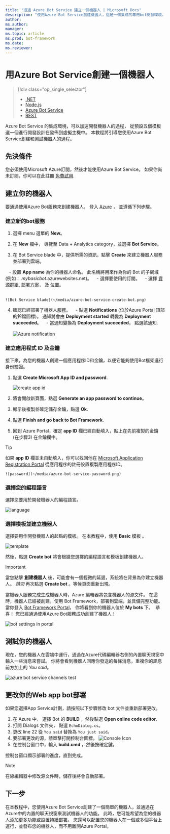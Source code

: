 ```yaml
---
title: "透過 Azure Bot Service 建立一個機器人 | Microsoft Docs"
description: "使用Azure Bot Service創建機器人，這是一個集成的專用bot開發環境。"
author: 
ms.author: 
manager: 
ms.topic: article
ms.prod: bot-framework
ms.date: 
ms.reviewer: 
---
```

# <a name="create-a-bot-with-the-azure-bot-service"></a>用Azure Bot Service創建一個機器人
> [!div class="op_single_selector"]
> - [.NET](~/dotnet/bot-builder-dotnet-quickstart.md)
> - [Node.js](~/nodejs/bot-builder-nodejs-quickstart.md)
> - [Azure Bot Service](azure-bot-service-quickstart.md)
> - [REST](rest-api/bot-framework-rest-connector-quickstart.md)

Azure Bot Service 的集成環境，可以加速開發機器人的過程， 
從預設五個模板選一個進行開發設計在發佈到虛擬主機中。 
本教程將引導您使用Azure Bot Service創建和測試機器人的過程。

## <a name="Prerequisites"></a>先決條件

您必須使用Microsoft Azure訂閱，然後才能使用Azure Bot Service。 
如果你尚未訂閱，你可以在此註冊 <a href="https://azure.microsoft.com/en-us/free/" target="_blank">免費試用</a>.

## <a name="create-your-bot"></a>建立你的機器人

要通過使用Azure Bot服務來創建機器人，
登入 <a href="https://portal.azure.com" target="_blank">Azure</a> ， 並遵循下列步驟。

### 建立新的bot服務

1. 選擇 menu 選單的 **New**。 

2. 在 **New** 欄中， 導覽至 Data + Analytics category，並選擇 **Bot Service**。 

3. 在 Bot Service blade 中，提供所需的資訊，點擊 **Create** 來建立機器人服務並部署到雲端。 

    - 設置 **App name** 為你的機器人命名。 此名稱將用來作為你的 Bot 的子網域 (例如： *mybasicbot*.azurewebsites.net)。 
    - 選擇要使用的訂閱。
    - 選擇 <a href="https://azure.microsoft.com/en-us/documentation/articles/resource-group-overview/" target="_blank">資源群組</a>, [部署方案](azure-bot-service-hosting-plan.md)， 及 <a href="https://azure.microsoft.com/en-us/regions/" target="_blank">位置</a>。<br/>  

    ![Bot Service blade](~/media/azure-bot-service-create-bot.png)

4. 確認已經部署了機器人服務。
    - 點選 **Notifications** (位於Azure Portal 頂部的鈴鐺圖標)。 通知將會由 **Deployment started** 轉變為 **Deployment succeeded**。 
    - 當通知變換為 **Deployment succeeded**， 點選該通知.<br/><br/>
    ![Azure notification](~/media/azure-bot-service-first-bot-notification.png)

### 建立應用程式 ID 及金鑰

接下來，為您的機器人創建一個應用程序ID和金鑰，以便它能夠使用Bot框架進行身份驗證。

1. 點選 **Create Microsoft App ID and password**.  

    ![create app id](~/media/azure-bot-service-create-app-id.png)  

2. 將會開啟新頁面，點選 **Generate an app password to continue**。

3. 顯示後複製並確定儲存金鑰，點選 **Ok**.

4. 點選 **Finish and go back to Bot Framework**.

5. 回到 Azure Portal，確定 **app ID** 欄已經自動填入，貼上在先前複製的金鑰 (在步驟3) 在金鑰欄中。
> [!TIP]
> 如果 **app ID** 欄並未自動填入，你可以找回他在 
> <a href="https://apps.dev.microsoft.com" target="_blank">Microsoft Application Registration Portal</a> 
> 從應用程序的註冊設置複製應用程序ID。

    ![password](~/media/azure-bot-service-password.png)  


### 選擇您的編程語言 

選擇您要用於開發機器人的編程語言。  

![language](~/media/azure-bot-service-coding-language.png)  

### 選擇模板並建立機器人

選擇要用作開發機器人的起點的模板。 
在本教程中，使用 **Basic** 模板 。

![template](~/media/azure-bot-service-template.png)  

然後，點選 **Create bot** 將會根據您選擇的編程語言和模板創建機器人。

> [!IMPORTANT]
> 當您點擊 **創建機器人** 後，可能會有一個輕微的延遲，系統將在背景為你建立機器人。 *請勿* 再次點選 **Create bot** 。等候頁面重新出現。

當機器人服務完成生成機器人時，Azure 編輯器將包含機器人的源文件。
在這時，機器人已經被創建，使用 Bot Framework，部署到雲端，並具備完整功能。
當你登入 <a href="https://dev.botframework.com" target="_blank">Bot Framework Portal</a>，
你將看到你的機器人位於 **My bots** 下。 
恭喜！ 您已經通過使用Azure Bot服務成功創建了機器人！

![bot settings in portal](~/media/azure-bot-service-bf-portal.png)

## 測試你的機器人

現在，您的機器人在雲端中運行，通過在Azure代碼編輯器右側的內置聊天視窗中輸入一些消息來嘗試。
你將會看到機器人回應你發送的每條消息，重複你的訊息前方加上的 *You said*。 

![azure bot service channels test](~/media/azure-bot-service-editor.png)  


## 更改你的Web app bot部署

如果您選擇App Service計劃，請按照以下步驟修改 bot 文件並重新部署更改。

1. 在 Azure 中， 選擇 Bot 的 **BUILD** ，然後點選 **Open online code editor**.
2. 打開 Dialogs 文件夾， 點選 `EchoDialog.cs`。
3. 更改 line 22 從 `You said` 替換為 `You just said`。
4. 要部署更改的源，請單擊打開控制台圖標。
    ![Console Icon](~/media/azure-bot-service-console-icon.png)
2. 在控制台窗口中，輸入 **build.cmd** ，然後按確定鍵。

控制台窗口顯示部署的進度，直到完成。

  
> [!NOTE]
> 在線編輯器中修改源文件時，儲存後將會自動部署。

## 下一步

在本教程中，您使用Azure Bot Service創建了一個簡單的機器人，並通過在Azure中的內置的聊天視窗來測試機器人的功能。 
此時，您可能希望為您的機器人[添加更多功能](bot-design-principles.md)或設置[持續部署](azure-bot-service-continuous-deployment.md)。
您還可以配置您的機器人在一個或多個平台上運行，並發布您的機器人，而不用離開Azure Portal。
